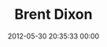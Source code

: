 ---
title: "Brent Dixon"
date: 2012-05-30 20:35:33 00:00
permalink: /itsjustbrent
twitter: "itsjustbrent"
likes: [2072,344]
id: 795
gravatar: "http://www.gravatar.com/avatar/bfeb6907746be0d2465003312a54c4a5"
---